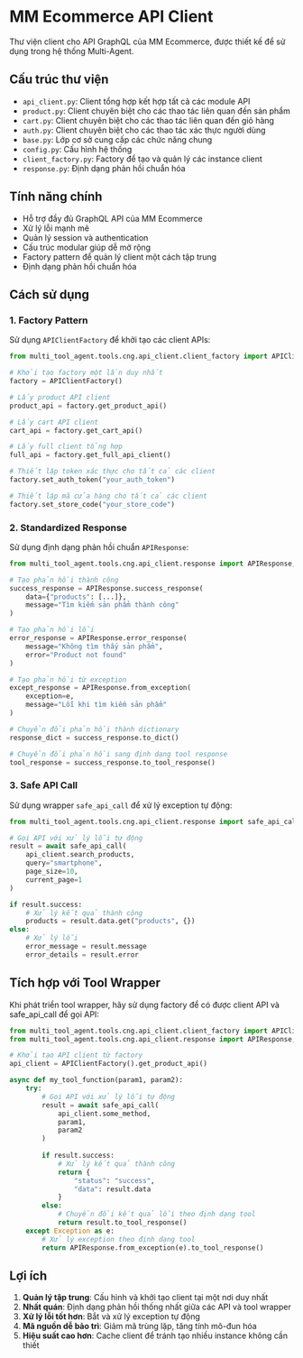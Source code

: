 # MM Ecommerce API Client

Thư viện client cho API GraphQL của MM Ecommerce, được thiết kế để sử dụng trong hệ thống Multi-Agent.

## Cấu trúc thư viện

- `api_client.py`: Client tổng hợp kết hợp tất cả các module API
- `product.py`: Client chuyên biệt cho các thao tác liên quan đến sản phẩm 
- `cart.py`: Client chuyên biệt cho các thao tác liên quan đến giỏ hàng
- `auth.py`: Client chuyên biệt cho các thao tác xác thực người dùng
- `base.py`: Lớp cơ sở cung cấp các chức năng chung
- `config.py`: Cấu hình hệ thống
- `client_factory.py`: Factory để tạo và quản lý các instance client
- `response.py`: Định dạng phản hồi chuẩn hóa

## Tính năng chính

- Hỗ trợ đầy đủ GraphQL API của MM Ecommerce
- Xử lý lỗi mạnh mẽ
- Quản lý session và authentication
- Cấu trúc modular giúp dễ mở rộng
- Factory pattern để quản lý client một cách tập trung
- Định dạng phản hồi chuẩn hóa

## Cách sử dụng

### 1. Factory Pattern

Sử dụng `APIClientFactory` để khởi tạo các client APIs:

```python
from multi_tool_agent.tools.cng.api_client.client_factory import APIClientFactory

# Khởi tạo factory một lần duy nhất
factory = APIClientFactory()

# Lấy product API client 
product_api = factory.get_product_api()

# Lấy cart API client
cart_api = factory.get_cart_api()

# Lấy full client tổng hợp
full_api = factory.get_full_api_client()

# Thiết lập token xác thực cho tất cả các client
factory.set_auth_token("your_auth_token")

# Thiết lập mã cửa hàng cho tất cả các client
factory.set_store_code("your_store_code")
```

### 2. Standardized Response

Sử dụng định dạng phản hồi chuẩn `APIResponse`:

```python
from multi_tool_agent.tools.cng.api_client.response import APIResponse, safe_api_call

# Tạo phản hồi thành công
success_response = APIResponse.success_response(
    data={"products": [...]},
    message="Tìm kiếm sản phẩm thành công"
)

# Tạo phản hồi lỗi
error_response = APIResponse.error_response(
    message="Không tìm thấy sản phẩm",
    error="Product not found"
)

# Tạo phản hồi từ exception
except_response = APIResponse.from_exception(
    exception=e,
    message="Lỗi khi tìm kiếm sản phẩm"
)

# Chuyển đổi phản hồi thành dictionary
response_dict = success_response.to_dict()

# Chuyển đổi phản hồi sang định dạng tool response
tool_response = success_response.to_tool_response()
```

### 3. Safe API Call

Sử dụng wrapper `safe_api_call` để xử lý exception tự động:

```python
from multi_tool_agent.tools.cng.api_client.response import safe_api_call

# Gọi API với xử lý lỗi tự động
result = await safe_api_call(
    api_client.search_products,
    query="smartphone",
    page_size=10,
    current_page=1
)

if result.success:
    # Xử lý kết quả thành công
    products = result.data.get("products", {})
else:
    # Xử lý lỗi
    error_message = result.message
    error_details = result.error
```

## Tích hợp với Tool Wrapper

Khi phát triển tool wrapper, hãy sử dụng factory để có được client API và safe_api_call để gọi API:

```python
from multi_tool_agent.tools.cng.api_client.client_factory import APIClientFactory
from multi_tool_agent.tools.cng.api_client.response import APIResponse, safe_api_call

# Khởi tạo API client từ factory
api_client = APIClientFactory().get_product_api()

async def my_tool_function(param1, param2):
    try:
        # Gọi API với xử lý lỗi tự động
        result = await safe_api_call(
            api_client.some_method,
            param1,
            param2
        )
        
        if result.success:
            # Xử lý kết quả thành công
            return {
                "status": "success",
                "data": result.data
            }
        else:
            # Chuyển đổi kết quả lỗi theo định dạng tool
            return result.to_tool_response()
    except Exception as e:
        # Xử lý exception theo định dạng tool
        return APIResponse.from_exception(e).to_tool_response()
```

## Lợi ích

1. **Quản lý tập trung**: Cấu hình và khởi tạo client tại một nơi duy nhất
2. **Nhất quán**: Định dạng phản hồi thống nhất giữa các API và tool wrapper
3. **Xử lý lỗi tốt hơn**: Bắt và xử lý exception tự động
4. **Mã nguồn dễ bảo trì**: Giảm mã trùng lặp, tăng tính mô-đun hóa
5. **Hiệu suất cao hơn**: Cache client để tránh tạo nhiều instance không cần thiết 